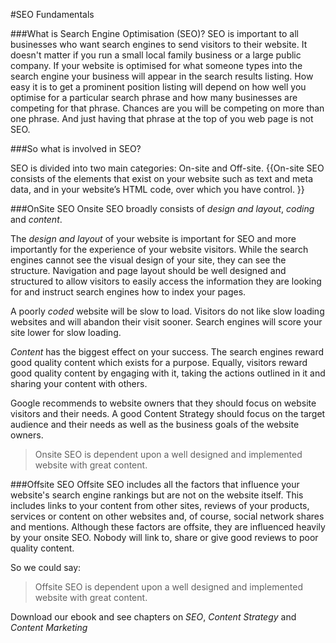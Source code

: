 #SEO Fundamentals


###What is Search Engine Optimisation (SEO)?
SEO is important to all businesses who want search engines to send visitors to their website. It doesn't matter if you run a small local family business or a large public company. If your website is optimised for what someone types into the search engine your business will appear in the search results listing. How easy it is to get a prominent position listing will depend on how well you optimise for a particular search phrase and how many businesses are competing for that phrase. Chances are you will be competing on more than one phrase. And just having that phrase at the top of you web page is not SEO. 

###So what is involved in SEO?

SEO is divided into two main categories: On-site and Off-site.
{{On-site SEO consists of the elements that exist on your website such as text and meta data, and in your website’s HTML code, over which you have control. }}

###OnSite SEO
Onsite SEO broadly consists of *design and layout*, *coding* and *content*.

The *design and layout* of your website is important for SEO and more importantly for the experience of your website visitors. While the search engines cannot see the visual design of your site, they can see the structure. Navigation and page layout should be well designed and structured to allow visitors to easily access the information they are looking for and instruct search engines how to index your pages.  

A poorly *coded* website will be slow to load. Visitors do not like slow loading websites and will abandon their visit sooner. Search engines will score your site lower for slow loading.

*Content* has the biggest effect on your success. The search engines reward good quality content which exists for a purpose. Equally, visitors reward good quality content by engaging  with it, taking the actions outlined in it and sharing your content with others.

Google recommends to website owners that they should focus on website visitors and their needs. A good Content Strategy should focus on the target audience and their needs as well as the business goals of the website owners.

> Onsite SEO is dependent upon a well designed and implemented website
> with great content.

###Offsite SEO
Offsite SEO includes all the factors that influence your website's search engine rankings but are not on the website itself. This includes links to your content from other sites, reviews of your products, services or content on other websites and, of course, social network shares and mentions. Although these factors are offsite, they are influenced heavily by your onsite SEO. Nobody will link to, share or give good reviews to poor quality content. 

So we could say:

> Offsite SEO is dependent upon a well designed and implemented website
> with great content.

Download our ebook and see chapters on *SEO*, *Content Strategy* and *Content Marketing*